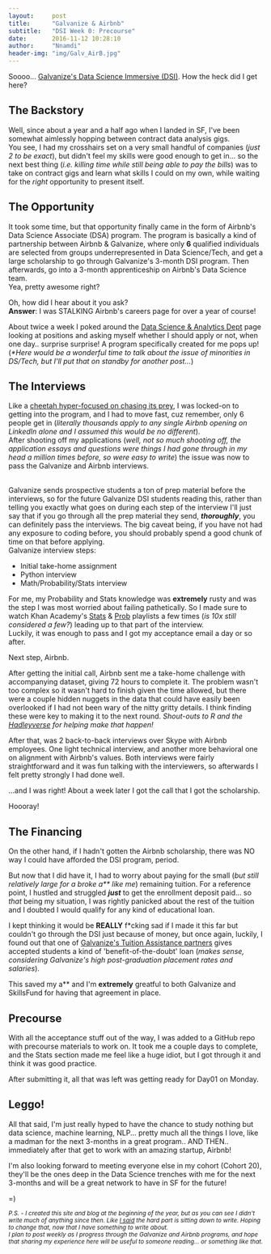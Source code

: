 ```yaml
---
layout:     post
title:      "Galvanize & Airbnb"
subtitle:   "DSI Week 0: Precourse"
date:       2016-11-12 10:28:10
author:     "Nnamdi"
header-img: "img/Galv_AirB.jpg"
---
```


Soooo... [Galvanize's Data Science Immersive (DSI)](http://www.galvanize.com/courses/data-science). How the heck did I get here?

## The Backstory
Well, since about a year and a half ago when I landed in SF, I've been somewhat aimlessly hopping between contract data analysis gigs.
<br>You see, I had my crosshairs set on a very small handful of companies (_just 2 to be exact_), but didn't feel my skills were good enough to get in... so the next best thing (_i.e. killing time while still being able to pay the bills_) was to take on contract gigs and learn what skills I could on my own, while waiting for the _right_ opportunity to present itself.

## The Opportunity
It took some time, but that opportunity finally came in the form of Airbnb's Data Science Associate (DSA) program. The program is basically a kind of partnership between Airbnb & Galvanize, where only **6** qualified individuals are selected from groups underrepresented in Data Science/Tech, and get a large scholarship to go through Galvanize's 3-month DSI program. Then afterwards, go into a 3-month apprenticeship on Airbnb's Data Science team. 
<br>Yea, pretty awesome right?

Oh, how did I hear about it you ask?
<br>**Answer**: I was STALKING Airbnb's careers page for over a year of course!

About twice a week I poked around the [Data Science & Analytics Dept](https://www.airbnb.co.in/careers/departments/data-science-analytics) page looking at positions and asking myself whether I should apply or not, when one day.. surprise surprise! A program specifically created for me pops up! 
<br>(_*Here would be a wonderful time to talk about the issue of minorities in DS/Tech, but I'll put that on standby for another post..._)

## The Interviews
Like a [cheetah hyper-focused on chasing its prey](https://www.youtube.com/watch?v=NuyeVN7PuTM), I was locked-on to getting into the program, and I had to move fast, cuz remember, only 6 people get in (_literally thousands apply to any single Airbnb opening on LinkedIn alone and I assumed this would be no different_). 
<br>After shooting off my applications (_well, not so much shooting off, the application essays and questions were things I had gone through in my head a million times before, so were easy to write_) the issue was now to pass the Galvanize and Airbnb interviews.

<br>Galvanize sends prospective students a ton of prep material before the interviews, so for the future Galvanize DSI students reading this, rather than telling you exactly what goes on during each step of the interview I'll just say that if you go through all the prep material they send, **_thoroughly_**, you can definitely pass the interviews. The big caveat being, if you have not had any exposure to coding before, you should probably spend a good chunk of time on that before applying.
<br>Galvanize interview steps:
<ul>
<li>Initial take-home assignment</li>
<li>Python interview</li>
<li>Math/Probability/Stats interview</li>
</ul>

For me, my Probability and Stats knowledge was **extremely** rusty and was the step I was most worried about failing pathetically. So I made sure to watch Khan Academy's [Stats](https://www.youtube.com/watch?v=uhxtUt_-GyM&list=PL1328115D3D8A2566) & [Prob](https://www.youtube.com/watch?v=uzkc-qNVoOk&list=PLC58778F28211FA19) playlists a few times (_is 10x still considered a few?_) leading up to that part of the interview. 
<br>Luckily, it was enough to pass and I got my acceptance email a day or so after.

Next step, Airbnb.

After getting the initial call, Airbnb sent me a take-home challenge with accompanying dataset, giving 72 hours to complete it. The problem wasn't too complex so it wasn't hard to finish given the time allowed, but there were a couple hidden nuggets in the data that could have easily been overlooked if I had not been wary of the nitty gritty details. I think finding these were key to making it to the next round. _Shout-outs to R and the [Hadleyverse](http://blog.revolutionanalytics.com/2015/03/hadleyverse.html) for helping make that happen!_

After that, was 2 back-to-back interviews over Skype with Airbnb employees. One light technical interview, and another more behavioral one on alignment with Airbnb's values. Both interviews were fairly straightforward and it was fun talking with the interviewers, so afterwards I felt pretty strongly I had done well.

...and I was right! About a week later I got the call that I got the scholarship.

Hoooray!

## The Financing
On the other hand, if I hadn't gotten the Airbnb scholarship, there was NO way I could have afforded the DSI program, period.

But now that I did have it, I had to worry about paying for the small (_but still relatively large for a broke a** like me_) remaining tuition. For a reference point, I hustled and struggled **_just_** to get the enrollment deposit paid... so _that_ being my situation, I was rightly panicked about the rest of the tuition and I doubted I would qualify for any kind of educational loan.

I kept thinking it would be **REALLY** f*cking sad if I made it this far but couldn't go through the DSI just because of money, but once again, luckily, I found out that one of [Galvanize's Tuition Assistance partners](www.galvanize.com/scholarships) gives accepted students a kind of 'benefit-of-the-doubt' loan (_makes sense, considering Galvanize's high post-graduation placement rates and salaries_). 

This saved my a** and I'm **extremely** greatful to both Galvanize and SkillsFund for having that agreement in place.

## Precourse
With all the acceptance stuff out of the way, I was added to a GitHub repo with precourse materials to work on. It took me a couple days to complete, and the Stats section made me feel like a huge idiot, but I got through it and think it was good practice.

After submitting it, all that was left was getting ready for Day01 on Monday.

## Leggo!
All that said, I'm just really hyped to have the chance to study nothing but data science, machine learning, NLP... pretty much all the things I love, like a madman for the next 3-months in a great program.. AND THEN.. immediately after that get to work with an amazing startup, Airbnb!

I'm also looking forward to meeting everyone else in my cohort (Cohort 20), they'll be the ones deep in the Data Science trenches with me for the next 3-months and will be a great network to have in SF for the future!

=)

<sub>_P.S. - I created this site and blog at the beginning of the year, but as you can see I didn't write much of anything since then. Like [I said](http://nnamdioffor.com/2016/02/10/hello-space-monkey/) the hard part is sitting down to write. Hoping to change that, now that I have something to write about. 
<br>I plan to post weekly as I progress through the Galvanize and Airbnb programs, and hope that sharing my experience here will be useful to someone reading... or something like that._</sub>
